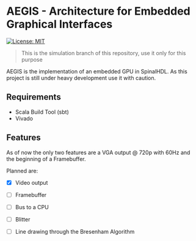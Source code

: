 # AEGIS - Architecture for Embedded Graphical Interfaces

[![License: MIT](https://img.shields.io/badge/License-MIT-yellow.svg)](https://opensource.org/licenses/MIT)

> This is the simulation branch of this repository, use it only for this purpose

AEGIS is the implementation of an embedded GPU in SpinalHDL.
As this project is still under heavy development use it with caution.

## Requirements

- Scala Build Tool (sbt)
- Vivado

## Features

As of now the only two features are a VGA output @ 720p with 60Hz and the beginning of a Framebuffer.

Planned are:

- [x] Video output
- [ ] Framebuffer
- [ ] Bus to a CPU
- [ ] Blitter
- [ ] Line drawing through the Bresenham Algorithm

